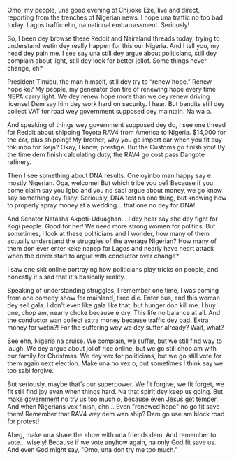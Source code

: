 Omo, my people, una good evening o! Chijioke Eze, live and direct, reporting from the trenches of Nigerian news. I hope una traffic no too bad today. Lagos traffic ehn, na national embarrassment. Seriously!

So, I been dey browse these Reddit and Nairaland threads today, trying to understand wetin dey really happen for this our Nigeria. And I tell you, my head dey pain me. I see say una still dey argue about politicians, still dey complain about light, still dey look for better jollof. Some things never change, eh?

President Tinubu, the man himself, still dey try to “renew hope.” Renew hope ke? My people, my generator don tire of renewing hope every time NEPA carry light. We dey renew hope more than we dey renew driving license! Dem say him dey work hard on security. I hear. But bandits still dey collect VAT for road wey government supposed dey maintain. Na wa o.

And speaking of things wey government supposed dey do, I see one thread for Reddit about shipping Toyota RAV4 from America to Nigeria. $14,000 for the car, plus shipping! My brother, why you go import car when you fit buy tokunbo for Ikeja? Okay, I know, prestige. But the Customs go finish you! By the time dem finish calculating duty, the RAV4 go cost pass Dangote refinery.

Then I see something about DNA results. One oyinbo man happy say e mostly Nigerian. Oga, welcome! But which tribe you be? Because if you come claim say you Igbo and you no sabi argue about money, we go know say something dey fishy. Seriously, DNA test na one thing, but knowing how to properly spray money at a wedding... that one no dey for DNA!

And Senator Natasha Akpoti-Uduaghan... I dey hear say she dey fight for Kogi people. Good for her! We need more strong women for politics. But sometimes, I look at these politicians and I wonder, how many of them actually understand the struggles of the average Nigerian? How many of them don ever enter keke napep for Lagos and nearly have heart attack when the driver start to argue with conductor over change?

I saw one skit online portraying how politicians play tricks on people, and honestly it's sad that it's basically reality.

Speaking of understanding struggles, I remember one time, I was coming from one comedy show for mainland, tired die. Enter bus, and this woman dey sell gala. I don't even like gala like that, but hunger don kill me. I buy one, chop am, nearly choke because e dry. This life no balance at all. And the conductor wan collect extra money because traffic dey bad. Extra money for wetin?! For the suffering wey we dey suffer already? Wait, what?

See ehn, Nigeria na cruise. We complain, we suffer, but we still find way to laugh. We dey argue about jollof rice online, but we go still chop am with our family for Christmas. We dey vex for politicians, but we go still vote for them again next election. Make una no vex o, but sometimes I think say we too sabi forgive.

But seriously, maybe that’s our superpower. We fit forgive, we fit forget, we fit still find joy even when things hard. Na that spirit dey keep us going. But make government no try us too much o, because even Jesus get temper. And when Nigerians vex finish, ehn… Even "renewed hope" no go fit save them! Remember that RAV4 wey dem wan ship? Dem go use am block road for protest!

Abeg, make una share the show with una friends dem. And remember to vote… wisely! Because if we vote anyhow again, na only God fit save us. And even God might say, "Omo, una don try me too much."